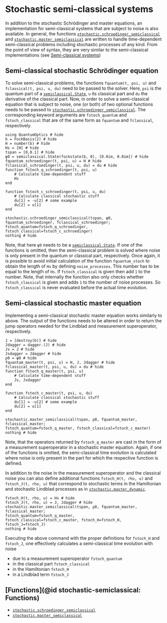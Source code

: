 # Stochastic semi-classical systems

In addition to the stochastic Schrödinger and master equations, an implementation for semi-classical systems that are subject to noise is also available. In general, the functions [`stochastic.schroedinger_semiclassical`](@ref) and [`stochastic.master_semiclassical`](@ref) are written to handle time-dependent semi-classical problems including stochastic processes of any kind. From the point of view of syntax, they are very similar to the semi-classical implementations (see [Semi-classical systems](@ref))

## Semi-classical stochastic Schrödinger equation

To solve semi-classical problems, the functions `fquantum(t, psi, u)` and `fclassical(t, psi, u, du)` need to be passed to the solver. Here, `psi` is the quantum part of a [`semiclassical.State`](@ref), `u` its classical part and `du` the derivative of the classical part. Now, in order to solve a semi-classical equation that is subject to noise, one (or both) of two optional functions needs to be passed to [`stochastic.schroedinger_semiclassical`](@ref). The corresponding keyword arguments are `fstoch_quantum` and `fstoch_classical` that are of the same form as `fquantum` and `fclassical`, respectively.

```@example stochastic-semiclassical
using QuantumOptics # hide
b = FockBasis(2) # hide
H = number(b) # hide
Hs = [H] # hide
tspan = [0,0.1] # hide
ψ0 = semiclassical.State(fockstate(b, 0), [0.0im, 0.0im]) # hide
fquantum_schroedinger(t, psi, u) = H # hide
fclassical_schroedinger(t, psi, u, du) = du # hide
function fstoch_q_schroedinger(t, psi, u)
    # Calculate time-dependent stuff
    Hs
end

function fstoch_c_schroedinger(t, psi, u, du)
    # Calculate classical stochastic stuff
    du[1] = -u[2] # some example
    du[2] = u[1]
end

stochastic.schroedinger_semiclassical(tspan, ψ0, fquantum_schroedinger, fclassical_schroedinger;
fstoch_quantum=fstoch_q_schroedinger, fstoch_classical=fstoch_c_schroedinger)
nothing # hide
```

Note, that here `ψ0` needs to be a [`semiclassical.State`](@ref). If one of the functions is omitted, then the semi-classical problem is solved where noise is only present in the quantum or classical part, respectively. Once again, it is possible to avoid initial calculation of the function `fquantum_stoch` to obtain the length of `Hs` by defining `noise_processes`. This number has to be equal to the length of `Hs`. If `fstoch_classical` is given then add `1` to the number. Note, that internally the function also only checks whether `fstoch_classical` is given and adds `1` to the number of noise processes. So `fstoch_classical` is never evaluated before the actual time evolution.

## Semi-classical stochastic master equation

Implementing a semi-classical stochastic master equation works similarly to above. The output of the functions needs to be altered in order to return the jump operators needed for the Lindblad and measurement superoperator, respectively.

```@example stochastic-semiclassical
J = [destroy(b)] # hide
Jdagger = dagger.(J) # hide
Js = J # hide
Jsdagger = Jdagger # hide
ρ0 = ψ0 # hide
fquantum_master(t, psi, u) = H, J, Jdagger # hide
fclassical_master(t, psi, u, du) = du # hide
function fstoch_q_master(t, psi, u)
    # Calculate time-dependent stuff
    Js, Jsdagger
end

function fstoch_c_master(t, psi, u, du)
    # Calculate classical stochastic stuff
    du[1] = -u[2] # some example
    du[2] = u[1]
end

stochastic.master_semiclassical(tspan, ρ0, fquantum_master, fclassical_master;
fstoch_quantum=fstoch_q_master, fstoch_classical=fstoch_c_master)
nothing # hide
```

Note, that the operators returned by `fstoch_q_master` are cast in the form of a measurement superoperator in a stochastic master equation. Again, if one of the functions is omitted, the semi-classical time evolution is calculated where noise is only present in the part for which the respective function is defined.

In addition to the noise in the measurement superoperator and the classical noise you can also define additional functions `fstoch_H(t, rho, u)` and `fstoch_J(t, rho, u)` that correspond to stochastic terms in the Hamiltonian and stochastic Lindblad processes as in [`stochastic.master_dynamic`](@ref).

```@example stochastic-semiclassical
fstoch_H(t, rho, u) = Hs # hide
fstoch_J(t, rho, u) = J, Jdagger # hide
stochastic.master_semiclassical(tspan, ρ0, fquantum_master, fclassical_master;
fstoch_quantum=fstoch_q_master,
fstoch_classical=fstoch_c_master, fstoch_H=fstoch_H, fstoch_J=fstoch_J)
nothing # hide
```

Executing the above command with the proper definitions for `fstoch_H` and `fstoch_J`, one effectively calculates a semi-classical time evolution with noise

- due to a measurement superoperator `fstoch_quantum`
- in the classical part `fstoch_classical`
- in the Hamiltonian `fstoch_H`
- in a Lindblad term `fstoch_J`


## [Functions](@id stochastic-semiclassical: Functions)

* [`stochastic.schroedinger_semiclassical`](@ref)
* [`stochastic.master_semiclassical`](@ref)
